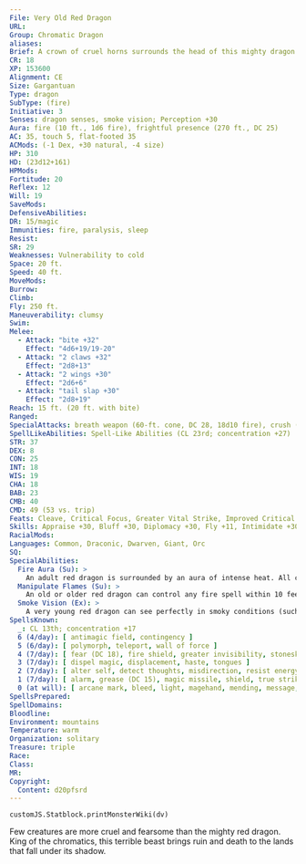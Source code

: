 ```yaml
---
File: Very Old Red Dragon
URL: 
Group: Chromatic Dragon
aliases: 
Brief: A crown of cruel horns surrounds the head of this mighty dragon. Thick scales the color of molten rock cover its long body.
CR: 18
XP: 153600
Alignment: CE
Size: Gargantuan
Type: dragon
SubType: (fire)
Initiative: 3
Senses: dragon senses, smoke vision; Perception +30
Aura: fire (10 ft., 1d6 fire), frightful presence (270 ft., DC 25)
AC: 35, touch 5, flat-footed 35
ACMods: (-1 Dex, +30 natural, -4 size)
HP: 310
HD: (23d12+161)
HPMods: 
Fortitude: 20
Reflex: 12
Will: 19
SaveMods: 
DefensiveAbilities: 
DR: 15/magic
Immunities: fire, paralysis, sleep
Resist: 
SR: 29
Weaknesses: Vulnerability to cold
Space: 20 ft.
Speed: 40 ft.
MoveMods: 
Burrow: 
Climb: 
Fly: 250 ft.
Maneuverability: clumsy
Swim: 
Melee: 
  - Attack: "bite +32"
    Effect: "4d6+19/19-20"
  - Attack: "2 claws +32"
    Effect: "2d8+13"
  - Attack: "2 wings +30"
    Effect: "2d6+6"
  - Attack: "tail slap +30"
    Effect: "2d8+19"
Reach: 15 ft. (20 ft. with bite)
Ranged: 
SpecialAttacks: breath weapon (60-ft. cone, DC 28, 18d10 fire), crush (Medium creatures, DC 28, 4d6+19), manipulate flames, tail sweep (Small creatures, DC 28, 2d6+19)
SpellLikeAbilities: Spell-Like Abilities (CL 23rd; concentration +27)  At will-detect magic, pyrotechnics (DC 16), suggestion (DC 17), wall of fire
STR: 37
DEX: 8
CON: 25
INT: 18
WIS: 19
CHA: 18
BAB: 23
CMB: 40
CMD: 49 (53 vs. trip)
Feats: Cleave, Critical Focus, Greater Vital Strike, Improved Critical (bite), Improved Initiative, Improved Iron Will, Improved Vital Strike, Iron Will, Multiattack, Power Attack, Stunning Critical, Vital Strike
Skills: Appraise +30, Bluff +30, Diplomacy +30, Fly +11, Intimidate +30, Knowledge (arcana) +30, Perception +30, Sense Motive +30, Spellcraft +30, Stealth +13
RacialMods: 
Languages: Common, Draconic, Dwarven, Giant, Orc
SQ: 
SpecialAbilities:
  Fire Aura (Su): >
    An adult red dragon is surrounded by an aura of intense heat. All creatures within 5 feet take 1d6 points of fire damage at the beginning of the dragon's turn. An old dragon's aura extends to 10 feet. An ancient dragon's damage increases to 2d6.
  Manipulate Flames (Su): >
    An old or older red dragon can control any fire spell within 10 feet per age category of the dragon as a standard action. This ability allows it to move any fire effect in the area, as if it were the caster. This ability also allows it to reposition a stationary fire effect, although the new placement must be one allowed by the spell. Finally, for 1 round following the use of this ability, the dragon can control any new fire spell cast within its area of control, as if it were the caster. It can make all decisions allowed to the caster, including canceling the spell if it so desires.
  Smoke Vision (Ex): >
    A very young red dragon can see perfectly in smoky conditions (such as those created by pyrotechnics).
SpellsKnown:
  _: CL 13th; concentration +17
  6 (4/day): [ antimagic field, contingency ]
  5 (6/day): [ polymorph, teleport, wall of force ]
  4 (7/day): [ fear (DC 18), fire shield, greater invisibility, stoneskin ]
  3 (7/day): [ dispel magic, displacement, haste, tongues ]
  2 (7/day): [ alter self, detect thoughts, misdirection, resist energy, see invisibility ]
  1 (7/day): [ alarm, grease (DC 15), magic missile, shield, true strike ]
  0 (at will): [ arcane mark, bleed, light, magehand, mending, message, open/close, prestidigitation, read magic ]
SpellsPrepared: 
SpellDomains: 
Bloodline: 
Environment: mountains
Temperature: warm
Organization: solitary
Treasure: triple
Race: 
Class: 
MR: 
Copyright:
  Content: d20pfsrd
---
```

```dataviewjs
customJS.Statblock.printMonsterWiki(dv)
```
Few creatures are more cruel and fearsome than the mighty red dragon. King of the chromatics, this terrible beast brings ruin and death to the lands that fall under its shadow.
